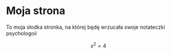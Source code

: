 # Moja strona

To moja słodka stronka, na której będę wrzucała swoje notateczki psychologoii

$$ x^2 = 4$$
